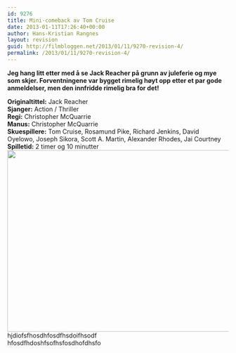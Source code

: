 ```yaml
---
id: 9276
title: Mini-comeback av Tom Cruise
date: 2013-01-11T17:26:40+00:00
author: Hans-Kristian Rangnes
layout: revision
guid: http://filmbloggen.net/2013/01/11/9270-revision-4/
permalink: /2013/01/11/9270-revision-4/
---
```

**Jeg hang litt etter med å se Jack Reacher på grunn av juleferie og mye som skjer. Forventningene var bygget rimelig høyt opp etter et par gode anmeldelser, men den innfridde rimelig bra for det!<!--more-->**

**Originaltittel:** Jack Reacher  
**Sjanger:** Action / Thriller  
**Regi:** Christopher McQuarrie  
**Manus:** Christopher McQuarrie  
**Skuespillere:** Tom Cruise, Rosamund Pike, Richard Jenkins, David Oyelowo, Joseph Sikora, Scott A. Martin, Alexander Rhodes, Jai Courtney  
**Spilletid:** 2 timer og 10 minutter  
<a href="http://filmbloggen.net/?attachment_id=9272" rel="attachment wp-att-9272"><img class="alignnone size-large wp-image-9272" src="http://filmbloggen.net/wp-content/uploads//2013/01/nmuogmy10-620x413.jpg" alt="" width="620" height="413" /><br /> </a>hjdiofsfhosdhfosdfhsdoifhsodf  
hfosdfhdoshfsofhsfosdhofdhsfo

<div class="video-shortcode">
</div>